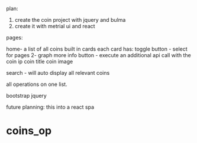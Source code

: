 plan:

1. create the coin project with jquery and bulma
2. create it with metrial ui and react

pages:

home-
a list of all coins
built in cards
each card has:
toggle button - select for pages 2- graph
more info button - execute an additional api call with the coin ip
coin title
coin image

search - will auto display all relevant coins

all operations on one list.

bootstrap
jquery

future planning:
this into a react spa
# coins_op
